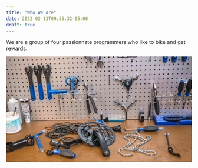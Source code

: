 ```yaml
---
title: "Who We Are"
date: 2022-02-13T09:35:32-05:00
draft: true
---
```


We are a group of four passionnate programmers who like to bike and get rewards.

![Example image](/static/images/header.jpg)
